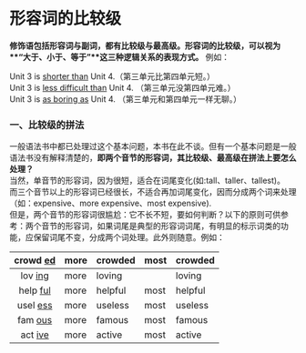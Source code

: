 # 形容词的比较级

<b>**修饰语包括形容词与副词，都有比较级与最高级**。形容词的比较级，可以视为**“大于、小于、等于”**这三种逻辑关系的表现方式。</b> 例如：  
>  
Unit 3 is <u>shorter than</u> Unit 4.（第三单元比第四单元短。）  
Unit 3 is <u>less difficult than</u> Unit 4. （第三单元没第四单元难。）  
Unit 3 is <u>as boring as</u> Unit 4. （第三单元和第四单元一样无聊。）  


### 一、比较级的拼法


一般语法书中都已处理过这个基本问题，本书在此不谈。但有一个基本问题是一般语法书没有解释清楚的，<b>即两个音节的形容词，其比较级、最高级在拼法上要怎么处理？</b>  
当然，单音节的形容词，因为很短，适合在词尾变化(如:tall、taller、tallest)。  
而三个音节以上的形容词已经很长，不适合再加词尾变化，因而分成两个词来处理（如：expensive、more expensive、most expensive).  
但是，两个音节的形容词很尴尬：它不长不短，要如何判断？以下的原则可供参考：两个音节的形容词，如果词尾是典型的形容词词尾，有明显的标示词类的功能，应保留词尾不变，分成两个词处理。此外则随意。例如：  

|crowd <u>ed</u>  |more   |crowded   |most   | crowded  |
|:-:|---|---|---|---|
|lov <u>ing</u>   |more   |loving   |   |loving   |
| help <u>ful</u>  |more   |helpful   | most  |helpful   |
|usel <u>ess</u>   |more   |useless   |most   |useless   |
|fam <u>ous</u>   |more   |famous   |most   |famous   |
|act <u>ive</u>   |more   |active<u>   </em>|most   |active   |